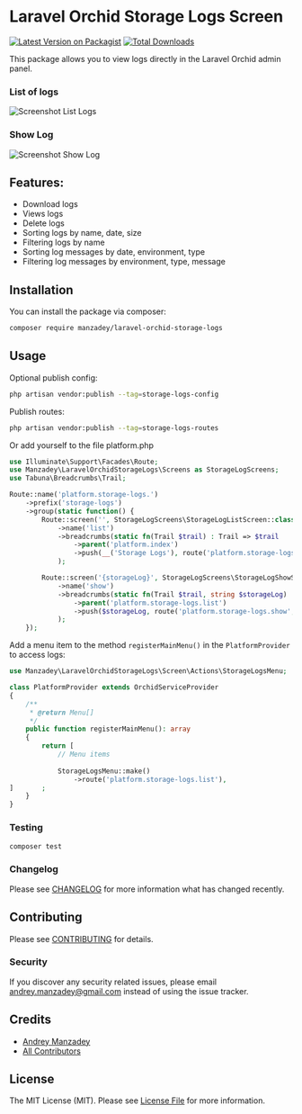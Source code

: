 # Laravel Orchid Storage Logs Screen

[![Latest Version on Packagist](https://img.shields.io/packagist/v/manzadey/laravel-orchid-storage-logs.svg?style=flat-square)](https://packagist.org/packages/manzadey/laravel-orchid-storage-logs)
[![Total Downloads](https://img.shields.io/packagist/dt/manzadey/laravel-orchid-storage-logs.svg?style=flat-square)](https://packagist.org/packages/manzadey/laravel-orchid-storage-logs)

This package allows you to view logs directly in the Laravel Orchid admin panel.

### List of logs
![Screenshot List Logs](https://user-images.githubusercontent.com/34869211/225702577-92d0589f-6d01-48b5-8916-16d69918a331.png)

### Show Log
![Screenshot Show Log](https://user-images.githubusercontent.com/34869211/225709127-47744ad5-9767-4338-be19-e9f400c250f2.png)
## Features:
 - Download logs
 - Views logs
 - Delete logs
 - Sorting logs by name, date, size
 - Filtering logs by name
 - Sorting log messages by date, environment, type
 - Filtering log messages by environment, type, message

## Installation

You can install the package via composer:

```bash
composer require manzadey/laravel-orchid-storage-logs
```

## Usage
Optional publish config:
```bash
php artisan vendor:publish --tag=storage-logs-config
```

Publish routes:
```bash
php artisan vendor:publish --tag=storage-logs-routes
```
Or add yourself to the file platform.php
```php
use Illuminate\Support\Facades\Route;
use Manzadey\LaravelOrchidStorageLogs\Screens as StorageLogScreens;
use Tabuna\Breadcrumbs\Trail;

Route::name('platform.storage-logs.')
    ->prefix('storage-logs')
    ->group(static function() {
        Route::screen('', StorageLogScreens\StorageLogListScreen::class)
            ->name('list')
            ->breadcrumbs(static fn(Trail $trail) : Trail => $trail
                ->parent('platform.index')
                ->push(__('Storage Logs'), route('platform.storage-logs.list'))
            );

        Route::screen('{storageLog}', StorageLogScreens\StorageLogShowScreen::class)
            ->name('show')
            ->breadcrumbs(static fn(Trail $trail, string $storageLog) : Trail => $trail
                ->parent('platform.storage-logs.list')
                ->push($storageLog, route('platform.storage-logs.show', $storageLog))
            );
    });
```

Add a menu item to the method `registerMainMenu()` in the `PlatformProvider` to access logs:
```php
use Manzadey\LaravelOrchidStorageLogs\Screen\Actions\StorageLogsMenu;

class PlatformProvider extends OrchidServiceProvider
{
    /**
     * @return Menu[]
     */
    public function registerMainMenu(): array
    {
        return [
            // Menu items
            
            StorageLogsMenu::make()
                ->route('platform.storage-logs.list'),
]       ;
    }
}
```

### Testing

```bash
composer test
```

### Changelog

Please see [CHANGELOG](CHANGELOG.md) for more information what has changed recently.

## Contributing

Please see [CONTRIBUTING](CONTRIBUTING.md) for details.

### Security

If you discover any security related issues, please email andrey.manzadey@gmail.com instead of using the issue tracker.

## Credits

-   [Andrey Manzadey](https://github.com/manzadey)
-   [All Contributors](../../contributors)

## License

The MIT License (MIT). Please see [License File](LICENSE.md) for more information.
